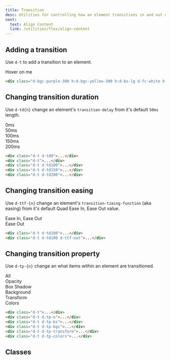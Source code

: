 ```yaml
---
title: Transition
desc: Utilities for controlling how an element transitions in and out of states.
next:
  text: Align Content
  link: /utilities/flex/align-content
---
```


## Adding a transition

Use `d-t` to add a transition to an element.

<code-well-header class="d-fl-center d-p24 d-bgc-purple-100 d-bgo50 d-w100p d-hmn102" custom>
  <div class="d-fl-center d-p24 d-bar8 d-bgc-purple-300 h:d-bgc-yellow-300 h:d-bs-lg d-fs18 d-fw-bold d-fc-white h:d-fc-dark d-t d-c-pointer">Hover on me</div>
</code-well-header>

```html
<div class="d-bgc-purple-300 h:d-bgc-yellow-300 h:d-bs-lg d-fc-white h:d-fc-dark d-t">...</div>
```

## Changing transition duration

Use `d-td{n}` change an element's `transition-delay` from it's default `50ms` length.

<code-well-header class="d-fl-col3 d-flg8 d-p24 d-bgc-magenta-100 d-bgo50 d-w100p d-hmn102 d-of-auto" custom>
  <div class="d-fl-center d-p24 d-bar8 d-bgc-magenta-200 h:d-bgc-yellow-300 h:d-bs-lg d-fs18 d-fw-bold d-fc-white h:d-fc-dark d-t d-td0 d-c-pointer">0ms</div>
  <div class="d-fl-center d-p24 d-bar8 d-bgc-magenta-200 h:d-bgc-yellow-300 h:d-bs-lg d-fs18 d-fw-bold d-fc-white h:d-fc-dark d-t d-c-pointer">50ms</div>
  <div class="d-fl-center d-p24 d-bar8 d-bgc-magenta-200 h:d-bgc-yellow-300 h:d-bs-lg d-fs18 d-fw-bold d-fc-white h:d-fc-dark d-t d-td100 d-c-pointer">100ms</div>
  <div class="d-fl-center d-p24 d-bar8 d-bgc-magenta-200 h:d-bgc-yellow-300 h:d-bs-lg d-fs18 d-fw-bold d-fc-white h:d-fc-dark d-t d-td150 d-c-pointer">150ms</div>
  <div class="d-fl-center d-p24 d-bar8 d-bgc-magenta-200 h:d-bgc-yellow-300 h:d-bs-lg d-fs18 d-fw-bold d-fc-white h:d-fc-dark d-t d-td200 d-c-pointer">200ms</div>
</code-well-header>

```html
<div class="d-t d-td0">...</div>
<div class="d-t">...</div>
<div class="d-t d-td100">...</div>
<div class="d-t d-td150">...</div>
<div class="d-t d-td200">...</div>
```

## Changing transition easing

Use `d-ttf-{n}` change an element's `transition-timing-function` (aka easing) from it's default Quad Ease In, Ease Out value.

<code-well-header class="d-fl-col2 d-flg8 d-p24 d-bgc-green-100 d-bgo50 d-w100p d-hmn102" custom>
  <div class="d-fl-center d-p24 d-bar8 d-bgc-green-200 h:d-bgc-purple-100 h:d-bs-lg d-fs18 d-fw-bold d-t d-td100 d-c-pointer">Ease In, Ease Out</div>
  <div class="d-fl-center d-p24 d-bar8 d-bgc-green-200 h:d-bgc-purple-100 h:d-bs-lg d-fs18 d-fw-bold d-t d-td100 d-ttf-out d-c-pointer">Ease Out</div>
</code-well-header>

```html
<div class="d-t d-td100">...</div>
<div class="d-t d-td100 d-ttf-out">...</div>
```

## Changing transition property

Use `d-tp-{n}` change an what items within an element are transitioned.

<code-well-header class="d-fl-col3 d-flg8 d-p24 d-bgc-yellow-100 d-bgo50 d-w100p d-hmn102 d-of-auto" custom>
  <div class="d-fl-center d-p24 d-bar8 d-bgc-yellow-400 h:d-bgc-purple-100 h:d-bs-lg d-fs18 d-fw-bold d-fc-dark h:d-fc-red-400 d-t d-td100 d-c-pointer">All</div>
  <div class="d-fl-center d-p24 d-bar8 d-bgc-yellow-400 d-fs18 d-fw-bold d-fc-dark d-t d-td100 d-tp-o d-c-pointer h:d-o50">Opacity</div>
  <div class="d-fl-center d-p24 d-bar8 d-bgc-yellow-400 d-fs18 d-fw-bold d-fc-dark d-t d-td100 d-tp-bs d-c-pointer d-bs-sm h:d-bs-lg">Box Shadow</div>
  <div class="d-fl-center d-p24 d-bar8 d-bgc-yellow-400 h:d-bgc-purple-100 d-fs18 d-fw-bold d-fc-dark d-t d-td100 d-tp-bgc d-c-pointer">Background</div>
  <div class="d-fl-center d-p24 d-bar8 d-bgc-yellow-400 d-fs18 d-fw-bold d-fc-dark d-t d-td100 d-tp-transform d-c-pointer">Transform</div>
  <div class="d-fl-center d-p24 d-bar8 d-bgc-yellow-400 h:d-bgc-purple-100 d-fs18 d-fw-bold d-fc-dark h:d-fc-red-400 d-ba h:d-bc-yellow-500 d-t d-td100 d-tp-colors d-c-pointer">Colors</div>
</code-well-header>

```html
<div class="d-t">...</div>
<div class="d-t d-tp-o">...</div>
<div class="d-t d-tp-bs">...</div>
<div class="d-t d-tp-bgc">...</div>
<div class="d-t d-tp-transform">...</div>
<div class="d-t d-tp-colors">...</div>
```

## Classes

<div class="d-h464 d-of-y-scroll d-bb d-bc-black-200">
  <utility-class-table>
    <template #content>
      <tbody>
        <tr>
          <th scope="row" class="d-ff-mono d-fc-purple d-fw-normal d-fs12">.d-t</th>
          <td class="d-ff-mono d-fc-orange-500 d-fs12">
            transition-duration: var(--td25);<br/>
            transition-property: all;<br/>
            transition-timing-function: var(--ttf-in-out);<br/>
            transition-delay: 0s;</td>
        </tr>
      </tbody>
      <tbody v-for="i in ['td', 'ttf', 'tp', 't-delay']">
        <tr v-if="i === 'td'" v-for="d in [0, 50, 100, 150, 200]">
          <th scope="row" class="d-ff-mono d-fc-purple d-fw-normal d-fs12">.d-{{ i }}{{ d }}</th>
          <td class="d-ff-mono d-fc-orange-500 d-fs12">transition-duration: var(--td{{ d }}) !important;</td>
        </tr>
        <tr v-else-if="i === 'ttf'" v-for="t in ['in-out', 'out']">
          <th scope="row" class="d-ff-mono d-fc-purple d-fw-normal d-fs12">.d-{{ i }}-{{ t }}</th>
          <td class="d-ff-mono d-fc-orange-500 d-fs12">transition-timing-function: var(--ttf-{{ t }}) !important;</td>
        </tr>
        <tr v-else-if="i === 'tp'" v-for="p in ['all', 'o', 'bs', 'bgc', 'transform', 'colors']">
          <th scope="row" class="d-ff-mono d-fc-purple d-fw-normal d-fs12">.d-{{ i }}-{{ p }}</th>
          <td class="d-ff-mono d-fc-orange-500 d-fs12">
            transition-property:
              <span v-if="p === 'o'">opacity</span>
              <span v-else-if="p === 'bs'">box-shadow</span>
              <span v-else-if="p === 'bgc'">background-color</span>
              <span v-else-if="p === 'colors'">background-color, border-color, color, fill, stroke</span>
              <span v-else>{{ p }}</span>
            !important;
          </td>
        </tr>
        <tr v-else v-for="d in [25, 50, 100, 150, 200]">
          <th scope="row" class="d-ff-mono d-fc-purple d-fw-normal d-fs12">.d-{{ i }}{{ d }}</th>
          <td class="d-ff-mono d-fc-orange-500 d-fs12">transition-delay: var(--td{{ d }}) !important;</td>
        </tr>
      </tbody>
    </template>
  </utility-class-table>
</div>
